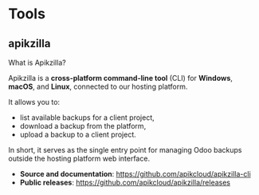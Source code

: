 # Tools

## apikzilla

What is Apikzilla?

Apikzilla is a **cross-platform command-line tool** (CLI) for **Windows**, **macOS**, and **Linux**, connected to our hosting platform.

It allows you to:
- list available backups for a client project,
- download a backup from the platform,
- upload a backup to a client project.

In short, it serves as the single entry point for managing Odoo backups outside the hosting platform web interface.

- **Source and documentation**: https://github.com/apikcloud/apikzilla-cli
- **Public releases**: https://github.com/apikcloud/apikzilla/releases
